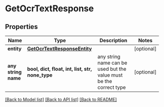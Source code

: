# GetOcrTextResponse


## Properties
Name | Type | Description | Notes
------------ | ------------- | ------------- | -------------
**entity** | [**GetOcrTextResponseEntity**](GetOcrTextResponseEntity.md) |  | [optional] 
**any string name** | **bool, dict, float, int, list, str, none_type** | any string name can be used but the value must be the correct type | [optional]

[[Back to Model list]](../README.md#documentation-for-models) [[Back to API list]](../README.md#documentation-for-api-endpoints) [[Back to README]](../README.md)


